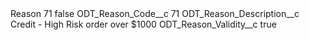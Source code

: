 <?xml version="1.0" encoding="UTF-8"?>
<CustomMetadata xmlns="http://soap.sforce.com/2006/04/metadata" xmlns:xsi="http://www.w3.org/2001/XMLSchema-instance" xmlns:xsd="http://www.w3.org/2001/XMLSchema">
    <label>Reason 71</label>
    <protected>false</protected>
    <values>
        <field>ODT_Reason_Code__c</field>
        <value xsi:type="xsd:string">71</value>
    </values>
    <values>
        <field>ODT_Reason_Description__c</field>
        <value xsi:type="xsd:string">Credit - High Risk order over $1000</value>
    </values>
    <values>
        <field>ODT_Reason_Validity__c</field>
        <value xsi:type="xsd:boolean">true</value>
    </values>
</CustomMetadata>
